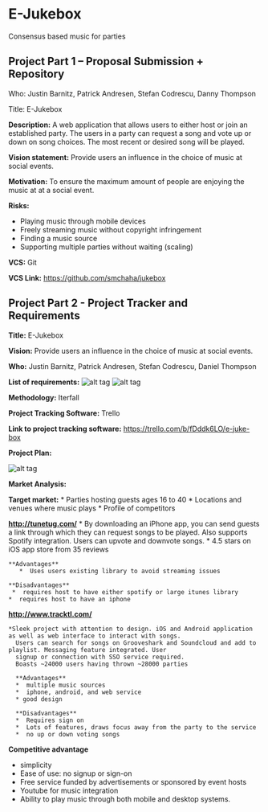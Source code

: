 # E-Jukebox
Consensus based music for parties

## Project Part 1 – Proposal Submission + Repository

Who: Justin Barnitz, Patrick Andresen, Stefan Codrescu, Danny Thompson

Title: E-Jukebox 

**Description:** A web application that allows users to either host or join an established party. The users in a party can request a song and vote up or down on song choices. The most recent or desired song will be played. 

**Vision statement:** Provide users an influence in the choice of music at social events.

**Motivation:** To ensure the maximum amount of people are enjoying the music at at a social event.

**Risks:** 
  * Playing music through mobile devices 
  * Freely streaming music without copyright infringement
  * Finding a music source
  * Supporting multiple parties without waiting (scaling)

**VCS:** Git 

**VCS Link:**  https://github.com/smchaha/jukebox

## Project Part 2 - Project	Tracker and	Requirements

**Title:** E-Jukebox

**Vision:** Provide users an influence in the choice of music at social events.

**Who:** Justin Barnitz, Patrick Andresen, Stefan Codrescu, Daniel Thompson

**List of requirements:**
![alt tag](https://cloud.githubusercontent.com/assets/10746339/6177267/76667746-b2c2-11e4-8304-c7c8c0d6bcbf.png)
![alt tag](https://cloud.githubusercontent.com/assets/10746339/6177271/7c5137ae-b2c2-11e4-9091-11c0d22b32b8.png)

**Methodology:** Iterfall

**Project Tracking Software:** Trello

**Link to project tracking software:** https://trello.com/b/fDddk6LO/e-juke-box

**Project Plan:** 

![alt tag](https://cloud.githubusercontent.com/assets/10746339/6177128/33216cd0-b2c1-11e4-8e37-dfb09be563e2.png)

**Market Analysis:**

  **Target market:**
    * Parties hosting guests ages 16 to 40
    * Locations and venues where music plays
    * Profile of competitors
  
 **http://tunetug.com/**
    *  By downloading an iPhone app, you can send guests a link through which they can request songs to be played. Also
        supports Spotify integration. Users can upvote and downvote songs.
    *  4.5 stars on iOS app store from 35 reviews

    **Advantages**
       *  Uses users existing library to avoid streaming issues
  
    **Disadvantages**
     *  requires host to have either spotify or large itunes library
    *  requires host to have an iphone
 
  **http://www.tracktl.com/**
  
    *Sleek project with attention to design. iOS and Android application as well as web interface to interact with songs.
      Users can search for songs on Grooveshark and Soundcloud and add to playlist. Messaging feature integrated. User 
      signup or connection with SSO service required. 
      Boasts ~24000 users having thrown ~28000 parties

      **Advantages**
      *  multiple music sources
      *  iphone, android, and web service
      * good design
  
      **Disadvantages**
      *  Requires sign on
      *  Lots of features, draws focus away from the party to the service
      *  no up or down voting songs

  **Competitive advantage**
  *  simplicity
  *  Ease of use: no signup or sign-on
  *  Free service funded by advertisements or sponsored by event hosts
  *  Youtube for music integration
  *  Ability to play music through both mobile and desktop systems.

